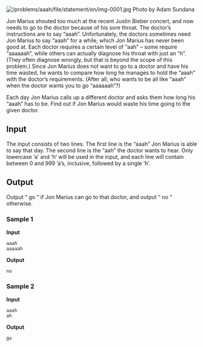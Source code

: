 ![/problems/aaah/file/statement/en/img-0001.jpg](https://open.kattis.com/problems/aaah/file/statement/en/img-0001.jpg)
Photo by Adam
Sundana

Jon Marius shouted too much at the recent Justin Bieber
concert, and now needs to go to the doctor because of his sore
throat. The doctor’s instructions are to say “aaah”.
Unfortunately, the doctors sometimes need Jon Marius to say
“aaah” for a while, which Jon Marius has never been good at.
Each doctor requires a certain level of “aah” – some
require “aaaaaah”, while others can actually diagnose his
throat with just an “h”. (They often diagnose wrongly, but that
is beyond the scope of this problem.) Since Jon Marius does not
want to go to a doctor and have his time wasted, he wants to
compare how long he manages to hold the “aaah” with the
doctor’s requirements. (After all, who wants to be all like
“aaah” when the doctor wants you to go “aaaaaah”?)

Each day Jon Marius calls up a different doctor and asks
them how long his “aaah” has to be. Find out if Jon Marius
would waste his time going to the given doctor.

## Input
The input consists of two lines. The first line is the
“aaah” Jon Marius is able to say that day. The second line is
the “aah” the doctor wants to hear. Only lowercase ’a’ and ’h’
will be used in the input, and each line will contain between 0 and 999 ’a’s, inclusive, followed by a
single ’h’.

## Output
Output “ go ” if Jon Marius can go to that
doctor, and output “ no ” otherwise.

### Sample 1
**Input**
```text
aaah
aaaaah
```
**Output**
```text
no
```

### Sample 2
**Input**
```text
aaah
ah
```
**Output**
```text
go
```
